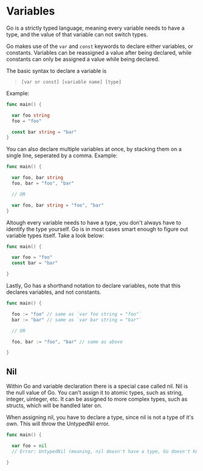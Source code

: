 # Variables
Go is a strictly typed language, meaning every variable needs to have a type, and the value of that variable can not switch types.

Go makes use of the `var` and `const` keywords to declare either variables, or constants. Variables can be reassigned a value after being declared, while constants can only be assigned a value while being declared.

The basic syntax to declare a variable is 
>`[var or const] [variable name] [type]`

Example:
```go
func main() {

  var foo string
  foo = "foo"

  const bar string = "bar"
}
```

You can also declare multiple variables at once, by stacking them on a single line, seperated by a comma. Example:
```go
func main() {

  var foo, bar string
  foo, bar = "foo", "bar"

  // OR

  var foo, bar string = "foo", "bar"
}
```

Altough every variable needs to have a type, you don't always have to identify the type yourself. Go is in most cases smart enough to figure out variable types itself. Take a look below:
```go
func main() {

  var foo = "foo"  
  const bar = "bar"

}
```

Lastly, Go has a shorthand notation to declare variables, note that this declares variables, and not constants. 
```go
func main() {

  foo := "foo" // same as `var foo string = "foo"`
  bar := "bar" // same as `var bar string = "bar"`

  // OR

  foo, bar := "foo", "bar" // same as above

}
```

## Nil
Within Go and variable declaration there is a special case called nil. Nil is the null value of Go. You can't assign it to atomic types, such as string, integer, uinteger, etc. It can be assigned to more complex types, such as structs, which will be handled later on.

When assigning nil, you have to declare a type, since nil is not a type of it's own. This will throw the UntypedNil error.
```go
func main() {

  var foo = nil
  // Error: UntypedNil (meaning, nil doesn't have a type, Go doesn't know what type foo is)

}
```

